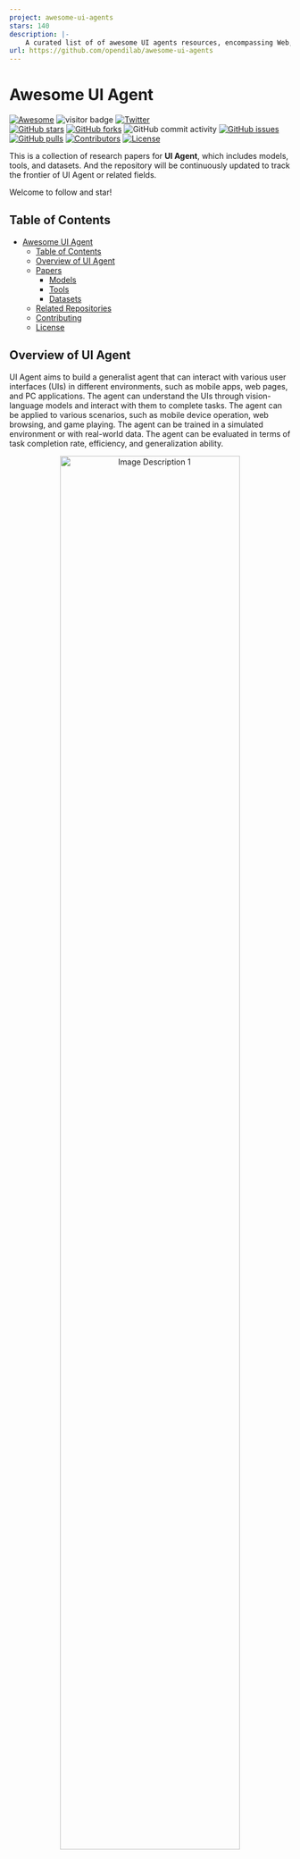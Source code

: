 ```yaml
---
project: awesome-ui-agents
stars: 140
description: |-
    A curated list of of awesome UI agents resources, encompassing Web, App, OS, and beyond (continually updated)
url: https://github.com/opendilab/awesome-ui-agents
---
```


# Awesome UI Agent

[![Awesome](https://cdn.rawgit.com/sindresorhus/awesome/d7305f38d29fed78fa85652e3a63e154dd8e8829/media/badge.svg)](https://github.com/sindresorhus/awesome)
![visitor badge](https://visitor-badge.lithub.cc/badge?page_id=opendilab.awesome-ui-agents&left_text=Visitors)
[![Twitter](https://img.shields.io/twitter/url?style=social&url=https%3A%2F%2Ftwitter.com%2Fopendilab)](https://twitter.com/opendilab)    
[![GitHub stars](https://img.shields.io/github/stars/opendilab/awesome-ui-agents)](https://github.com/opendilab/awesome-ui-agents/stargazers)
[![GitHub forks](https://img.shields.io/github/forks/opendilab/awesome-ui-agents)](https://github.com/opendilab/awesome-ui-agents/network)
![GitHub commit activity](https://img.shields.io/github/commit-activity/m/opendilab/awesome-ui-agents)
[![GitHub issues](https://img.shields.io/github/issues/opendilab/awesome-ui-agents)](https://github.com/opendilab/awesome-ui-agents/issues)
[![GitHub pulls](https://img.shields.io/github/issues-pr/opendilab/awesome-ui-agents)](https://github.com/opendilab/awesome-ui-agents/pulls)
[![Contributors](https://img.shields.io/github/contributors/opendilab/awesome-ui-agents)](https://github.com/opendilab/awesome-ui-agents/graphs/contributors)
[![License](https://img.shields.io/badge/License-Apache%202.0-blue.svg)](https://opensource.org/licenses/Apache-2.0)

This is a collection of research papers for **UI Agent**, which includes models, tools, and datasets.
And the repository will be continuously updated to track the frontier of UI Agent or related fields.

Welcome to follow and star!

## Table of Contents

- [Awesome UI Agent](#awesome-ui-agent)
  - [Table of Contents](#table-of-contents)
  - [Overview of UI Agent](#overview-of-ui-agent)
  - [Papers](#papers)
    - [Models](#models)
    - [Tools](#tools)
    - [Datasets](#datasets)
  - [Related Repositories](#related-repositories)
  - [Contributing](#contributing)
  - [License](#license)

## Overview of UI Agent

UI Agent aims to build a generalist agent that can interact with various user interfaces (UIs) in different environments, such as mobile apps, web pages, and PC applications. The agent can understand the UIs through vision-language models and interact with them to complete tasks. The agent can be applied to various scenarios, such as mobile device operation, web browsing, and game playing. The agent can be trained in a simulated environment or with real-world data. The agent can be evaluated in terms of task completion rate, efficiency, and generalization ability.

<p align="center">
  <img src="assets/mobile.jpg" alt="Image Description 1" width="80%" height="auto" style="margin: 0 1%;">
</p>

The research on UI Agent is still in its early stage, and there are many challenges to be addressed, such as the scalability of the agent, the robustness of the agent, and the interpretability of the agent. The research on UI Agent is interdisciplinary, involving computer vision, natural language processing, reinforcement learning, human-computer interaction, and software engineering. The research on UI Agent has the potential to revolutionize the way we interact with computers and improve the efficiency and usability of computer systems.

<p align="center">
  <img src="assets/pc.jpg" alt="Image Description 1" width="80%" height="auto" style="margin: 0 1%;">
</p>

## Papers

```
format:
- [title](paper link) [links]
    - author1, author2, and author3...
    - year
    - publisher
    - key 
    - code 
    - experiment environment
```

### Models

#### 2025

- [OpenAI operator](https://openai.com/index/introducing-operator/)  
  - OpenAI 
  - Key: A research preview of an agent that can use its own browser to perform tasks for you.  
  - ExpEnv: OSWorld, WebArena, WebVoyager

- [OpenAI Computer-Using Agent](https://openai.com/index/computer-using-agent/)  
  - OpenAI 
  - Key: a universal interface for AI to interact with the digital world. 
  - ExpEnv: OSWorld, WebArena, WebVoyager

- [Claude computer use](https://www.anthropic.com/news/developing-computer-use)  
  - anthropic 
  - Key: emulating the way people interact with their own computer. 
  - ExpEnv: OSWorld

- [Multi-modal Agent Tuning: Building a VLM-Driven Agent for Efficient Tool Usage](https://openreview.net/forum?id=0bmGL4q7vJ)  
  - Zhi Gao, Bofei Zhang, Pengxiang Li, Xiaojian Ma, Tao Yuan, Yue Fan, Yuwei Wu, Yunde Jia, Song-Chun Zhu, Qing Li  
  - Key: Multimodal Agents, Vision-language Model, Tool usage  
  - ExpEnv: GTA, GAIA benchmarks

- [Lightweight Neural App Control](https://openreview.net/forum?id=BL4WBIfyrz)  
  - Filippos Christianos, Georgios Papoudakis, Thomas Coste, Jianye HAO, Jun Wang, Kun Shao  
  - Key: vision-language model, multi-modal, android control, app agent  
  - ExpEnv: two open-source mobile control datasets
  
- [Enhancing Software Agents with Monte Carlo Tree Search and Hindsight Feedback](https://openreview.net/forum?id=G7sIFXugTX)  
  - Antonis Antoniades, Albert Örwall, Kexun Zhang, Yuxi Xie, Anirudh Goyal, William Yang Wang  
  - Key: agents, LLM, SWE-agents, SWE-bench, search, planning, reasoning, self-improvement, open-ended  
  - ExpEnv: SWE-bench

#### 2024

- [On the Effects of Data Scale on UI Control Agents](https://arxiv.org/abs/2406.03679)  
    - Wei Li, William Bishop, Alice Li, Chris Rawles, Folawiyo Campbell-Ajala, Divya Tyamagundlu, Oriana Riva  
    - Key: Autonomous agents, UI control, AndroidControl dataset, fine-tuning, in-domain vs out-of-domain performance  
    - 2024
    - [code](https://github.com/google-research/google-research/tree/master/android_control)

- [SWE-agent: Agent-Computer Interfaces Enable Automated Software Engineering](https://arxiv.org/abs/2405.15793)
    - John Yang, Carlos E. Jimenez, Alexander Wettig, Kilian Lieret, Shunyu Yao, Karthik Narasimhan, Ofir Press
    - Key: Language model agents, agent-computer interface (ACI), automated software engineering, SWE-bench, HumanEvalFix
    - 2024
    - [code](https://github.com/SWE-agent/SWE-agent)

- [Embodied Agent Interface: Benchmarking LLMs for Embodied Decision Making](https://arxiv.org/abs/2410.07166)
    - Manling Li, Shiyu Zhao, Qineng Wang, Kangrui Wang, Yu Zhou, Sanjana Srivastava, Cem Gokmen, Tony Lee, Li Erran Li, Ruohan Zhang, Weiyu Liu, Percy Liang, Li Fei-Fei, Jiayuan Mao, Jiajun Wu
    - Key: Large language models, embodied decision making, generalized interface, fine-grained metrics, subgoal decomposition, action sequencing
    - 2024
    - [code](https://github.com/embodied-agent-eval/embodied-agent-eval)

- [Cradle: Empowering Foundation Agents Towards General Computer Control](https://arxiv.org/abs/2403.03186)
    - Weihao Tan and Wentao Zhang and Xinrun Xu and Haochong Xia and et al.
    - Key:  various virtual scenarios, General Computer Control
    - 2024
    - [code](https://github.com/BAAI-Agents/Cradle)

- [Lightweight Neural App Control](https://arxiv.org/abs/2410.17883)
    - Filippos Christianos and Georgios Papoudakis and Thomas Coste and Jianye Hao and Jun Wang and Kun Shao
    - KEY: app agents,  Android apps, Action Transformer
    - 2024
    
- [SeeAct GPT-4V(ision) is a Generalist Web Agent, if Grounded](https://github.com/OSU-NLP-Group/SeeAct)
    - Boyuan Zheng and Boyu Gou and Jihyung Kil and Huan Sun amd Yu Su
    - Key: live websites, grounding still, mage captioning, visual question answering
    - 2024
    - [code](https://osu-nlp-group.github.io/SeeAct)

- [MMAC-Copilot: Multi-modal Agent Collaboration Operating System Copilot](https://arxiv.org/abs/2404.18074)
    - Zirui Song and Yaohang Li and Meng Fang and Zhenhao Chen and Zecheng Shi and Yuan Huang and Ling Chen
    - Key: Autonomous virtual agents, Multi-Modal Agent Collaboration
    - 2024

- [SeeClick: Harnessing GUI Grounding for Advanced Visual GUI Agents](https://arxiv.org/abs/2401.10935)
    - Kanzhi Cheng and Qiushi Sun and Yougang Chu and Fangzhi Xu and Yantao Li and Jianbing Zhang and Zhiyong Wu
    - Key: Graphical User Interface, screenshots
    - 2024
    -[code](https://github.com/njucckevin/SeeClick)

- [OS-ATLAS: A Foundation Action Model for Generalist GUI Agents](https://arxiv.org/abs/2410.23218)
    - Zhiyong Wu and Zhenyu Wu and Fangzhi Xu and Yian Wang and Qiushi Sun and Chengyou Jia and Kanzhi Cheng and Zichen Ding and Liheng Chen and Paul Pu Liang and Yu Qiao
    - Key: Out-Of-Distribution, GUI grounding, language agent
    - 2024
    -[code](https://github.com/OS-Copilot/OS-Atlas)

- [Proposer-Agent-Evaluator(PAE): Autonomous Skill Discovery For Foundation Model Internet Agents](https://arxiv.org/abs/2412.13194)
    - Yifei Zhou and Qianlan Yang and Kaixiang Lin and Min Bai and Xiong Zhou and Yu-Xiong Wang and Sergey Levine and Erran Li
    - Key: Large language models,  Internet-browsing agent, autonomous task proposal 
    - 2024
    - [code](https://yanqval.github.io/PAE/)

- [Autowebglm: Bootstrap and reinforce a large language model-based web navigating agent](https://arxiv.org/abs/2404.03648)
    - Hanyu Lai and Xiao Liu and Iat Long Iong and Shuntian Yao and Yuxuan Chen and Pengbo Shen and Hao Yu and Hanchen Zhang and Xiaohan Zhang and Yuxiao Dong and Jie Tang
    - Key: Large language models, real-world web navigation, bilingual benchmark 
    - 2024
    - [code](https://github.com/THUDM/AutoWebGLM)
  
- [Dual-view visual contextualization for web navigation](https://arxiv.org/abs/2402.04476)
    - Jihyung Kil and Chan Hee Song and Boyuan Zheng and Xiang Deng and Yu Su and Wei-Lun Chao
    - Key: Automatic web navigation, language instructions, HTML elements
    - 2024

- [Agent-e: From autonomous web navigation to foundational design principles in agentic systems](https://arxiv.org/abs/2407.13032)
    - Hanyu Lai and Xiao Liu and Iat Long Iong and Shuntian Yao and Yuxuan Chen and Pengbo Shen and Hao Yu and Hanchen Zhang and Xiaohan Zhang and Yuxiao Dong and Jie Tang
    - Key: hierarchical architecture, flexible DOM distillation, denoising method
    - 2024
    - [code](https://github.com/EmergenceAI/Agent-E)

- [Tree search for language model agents](https://arxiv.org/abs/2407.01476)
    - Jing Yu Koh and Stephen McAleer and Daniel Fried and Ruslan Salakhutdinov
    - Key: multi-step reasoning, planning, best-first tree search 
    - 2024
    - [code](https://github.com/kohjingyu/search-agents)

- [Agent S: an open agentic framework that uses computers like a human](https://arxiv.org/abs/2410.08164)
    - Saaket Agashe and Jiuzhou Han and Shuyu Gan and Jiachen Yang and Ang Li and Xin Eric Wang
    - Key: Multimodal Large Language Models, Graphical User Interface, Agent-Computer Interface
    - 2024
    - [code](https://github.com/simular-ai/Agent-S)

- [Apple Intelligence Foundation Language Models](https://arxiv.org/pdf/2407.21075)
    - Apple
    - Key: Vision-Language Model, Private Cloud Compute
    - 2024

- [CoCo-Agent: A Comprehensive Cognitive MLLM Agent for Smartphone GUI Automation](https://arxiv.org/abs/2402.11941)
    - Xinbei Ma and Zhuosheng Zhang and Hai Zhao
    - Key: Vision-Language Model, Phone
    - 2024
    - [code](https://github.com/xbmxb/CoCo-Agent)

- [SeeClick: Harnessing GUI Grounding for Advanced Visual GUI Agents](https://arxiv.org/abs/2401.10935)
    - Kanzhi Cheng and Qiushi Sun and Yougang Chu and Fangzhi Xu and Yantao Li and Jianbing Zhang and Zhiyong Wu
    - Key: Vision-Language Model, PC
    - 2024
    - [code](https://github.com/njucckevin/SeeClick)

- [Intention-inInteraction (IN3): Tell Me More! Towards Implicit User Intention Understanding of Language Model Driven Agents](https://arxiv.org/abs/2402.09205)
    - Cheng Qian and Bingxiang He and Zhong Zhuang and Jia Deng and Yujia Qin and Xin Cong and Zhong Zhang and Jie Zhou and Yankai Lin and Zhiyuan Liu and Maosong Sun
    - Key: Language Model, User Intention
    - 2024
    - [code](https://github.com/OpenBMB/Tell_Me_More)

- [LATS: Language Agent Tree Search Unifies Reasoning Acting and Planning in Language Models](https://arxiv.org/abs/2406.11896)
    - Andy Zhou and Kai Yan and Michal Shlapentokh-Rothman and Haohan Wang and Yu-Xiong Wang
    - Key: Tree Search, Language Model
    - 2024
    - [code](https://github.com/lapisrocks/LanguageAgentTreeSearch)

- [DigiRL: Training In-The-Wild Device-Control Agents with Autonomous Reinforcement Learning](https://arxiv.org/abs/2406.11896)
    - Hao Bai and Yifei Zhou and Mert Cemri and Jiayi Pan and Alane Suhr and Sergey Levine and Aviral Kumar
    - Key: Vision-Language Model, Android, Reinforcement Learning
    - 2024
    - [code](https://github.com/DigiRL-agent/digirl)

- [ScreenAI: A Vision-Language Model for UI and Infographics Understanding](https://arxiv.org/abs/2402.04615)
    - Gilles Baechler and Srinivas Sunkara and Maria Wang and Fedir Zubach and Hassan Mansoor and Vincent Etter and Victor Cărbune and Jason Lin and Jindong Chen and Abhanshu Sharma
    - Key: Vision-Language Model, Mobile, Infographics
    - 2024
    -[code](https://github.com/kyegomez/ScreenAI)

- [ScreenAgent: A Vision Language Model-driven Computer Control Agent](https://arxiv.org/abs/2402.07945)
    - Runliang Niu and Jindong Li and Shiqi Wang and Yali Fu and Xiyu Hu and Xueyuan Leng and He Kong and Yi Chang and Qi Wang
    - Key: Vision Language Model, PC
    - 2024
    - [code](https://github.com/niuzaisheng/ScreenAgent)

- [Android in the Zoo: Chain-of-Action-Thought for GUI Agents](https://arxiv.org/abs/2403.02713)
    - Jiwen Zhang and Jihao Wu and Yihua Teng and Minghui Liao and Nuo Xu and Xiao Xiao and Zhongyu Wei and Duyu Tang
    - Key: Vision-Language Model, Android, Chain-of-Action-Thought
    - 2024
    - [code](https://github.com/IMNearth/CoAT)


- [Mobile-Agent-v2: Mobile Device Operation Assistant with Effective Navigation via Multi-Agent Collaboration](https://arxiv.org/abs/2406.01014)
    - Junyang Wang and Haiyang Xu and Haitao Jia and Xi Zhang and Ming Yan and Weizhou Shen and Ji Zhang and Fei Huang and Jitao Sang
    - Key: Vision-Language Model, Android
    - 2024
    - [code](https://github.com/X-PLUG/MobileAgent)

- [Mobile-Agent: Autonomous Multi-Modal Mobile Device Agent with Visual Perception](https://arxiv.org/abs/2401.16158)
    - Junyang Wang and Haiyang Xu and Jiabo Ye and Ming Yan and Weizhou Shen and Ji Zhang and Fei Huang and Jitao Sang
    - Key: Vision-Language Model, Android
    - 2024
    - [code](https://github.com/X-PLUG/MobileAgent)

- [WebVoyager: Building an End-to-End Web Agent with Large Multimodal Models](https://arxiv.org/abs/2401.13919)
    - Hongliang He and Wenlin Yao and Kaixin Ma and Wenhao Yu and Yong Dai and Hongming Zhang and Zhenzhong Lan and Dong Yu
    - Key: Vision-Language Model, Web
    - 2024
    - [code](https://github.com/MinorJerry/WebVoyager)

- [OS-Copilot: Towards Generalist Computer Agents with Self-Improvement](https://arxiv.org/abs/2402.07456)
    - Zhiyong Wu and Chengcheng Han and Zichen Ding and Zhenmin Weng and Zhoumianze Liu and Shunyu Yao and Tao Yu and Lingpeng Kong
    - Key: Vision-Language Model, PC
    - 2024
    - [code](https://github.com/OS-Copilot/OS-Copilot)

- [UFO: A UI-Focused Agent for Windows OS Interaction](https://arxiv.org/abs/2402.07939)
    - Chaoyun Zhang and Liqun Li and Shilin He and Xu Zhang and Bo Qiao and Si Qin and Minghua Ma and Yu Kang and Qingwei Lin and Saravan Rajmohan and Dongmei Zhang and Qi Zhang
    - Key: Vision-Language Model, PC, Windows OS
    - 2024
    - [code](https://github.com/microsoft/UFO)

- [Octopus v2: On-device language model for super agent](https://arxiv.org/abs/2404.01744)
    - Wei Chen and Zhiyuan Li
    - Key: Vision-Language Model, Android, IOS
    - 2024


#### 2023
- [Openagents: An open platform for language agents in the wild](https://arxiv.org/abs/2309.08172)
    - Kaixin Ma and Hongming Zhang and Hongwei Wang and Xiaoman Pan and Wenhao Yu and Dong Yu
    - wild of everyday life, Language agents, real-world evaluations
    - 2023
    -[code](https://github.com/xlang-ai/OpenAgents)
  
- [LASER: LLM Agent with State-Space Exploration for Web Navigation](https://arxiv.org/abs/2309.08172)
    - Kaixin Ma and Hongming Zhang and Hongwei Wang and Xiaoman Pan and Wenhao Yu and Dong Yu
    - Large language models, web navigation, interactive task
    - 2023
    -[code](https://github.com/Mayer123/LASER)

- [AppAgent: Multimodal Agents as Smartphone Users](https://arxiv.org/abs/2312.13771)
    - Chi Zhang and Zhao Yang and Jiaxuan Liu and Yucheng Han and Xin Chen and Zebiao Huang and Bin Fu and Gang Yu
    - Key: Vision-Language Model, Android
    - 2023
    - [code](https://github.com/mnotgod96/AppAgent)

- [CogAgent: A Visual Language Model for GUI Agents](https://arxiv.org/html/2312.08914v1)
    - Wenyi Hong and Weihan Wang and Qingsong Lv and Jiazheng Xu and Wenmeng Yu and Junhui Ji and Yan Wang and Zihan Wang and Yuxuan Zhang and Juanzi Li and Bin Xu and Yuxiao Dong and Ming Ding and Jie Tang
    - Key: Vision-Language Model, PC, Android, screenshots
    - 2023
    - [code](https://github.com/THUDM/CogVLM)

- [Octopus: Embodied Vision-Language Programmer from Environmental Feedback](https://arxiv.org/abs/2310.08588)
    - Jingkang Yang and Yuhao Dong and Shuai Liu and Bo Li and Ziyue Wang and Chencheng Jiang and Haoran Tan and Jiamu Kang and Yuanhan Zhang and Kaiyang Zhou and Ziwei Liu
    - Key: Vision-Language Model, Android, IOS
    - 2023
    - [code](https://github.com/dongyh20/Octopus)

- [You Only Look at Screens: Multimodal Chain-of-Action Agents](https://arxiv.org/abs/2309.11436)
    - Zhuosheng Zhang and Aston Zhang
    - Key: Vision-Language Model, Android, Chain-of-Action-Thought
    - 2023
    - [code](https://github.com/cooelf/Auto-GUI)

- [LASER: LLM Agent with State-Space Exploration for Web Navigation](https://arxiv.org/abs/2309.08172)
    - Kaixin Ma and Hongming Zhang and Hongwei Wang and Xiaoman Pan and Wenhao Yu and Dong Yu
    - Key: Vision-Language Model, Web, State-Space Exploration
    - 2023
    - [code](https://github.com/Mayer123/LASER)

- [A Real-World WebAgent with Planning, Long Context Understanding, and Program Synthesis](https://arxiv.org/abs/2307.12856)
    - Izzeddin Gur and Hiroki Furuta and Austin Huang and Mustafa Safdari and Yutaka Matsuo and Douglas Eck and Aleksandra Faust
    - Key: Vision-Language Model, Web, Planning, Program Synthesis
    - 2023

- [Augmenting Autotelic Agents with Large Language Models](https://arxiv.org/abs/2305.12487)
    - Cédric Colas and Laetitia Teodorescu and Pierre-Yves Oudeyer and Xingdi Yuan and Marc-Alexandre Côté
    - Key: Language Model
    - 2023

- [Language Models can Solve Computer Tasks](https://arxiv.org/abs/2303.17491)
    - Geunwoo Kim and Pierre Baldi and Stephen McAleer
    - Key: Language Model
    - 2023
    - [code](https://github.com/posgnu/rci-agent)

### Tools
-[Make Websites Accessible for Agents](https://browser-use.com)
    - Li Zhang and Shihe Wang and Xianqing Jia and Zhihan Zheng and Yunhe Yan and Longxi Gao and Yuanchun Li and Mengwei Xu
    - Key: websites, Agents
    - 2024
    - [code](https://github.com/browser-use/browser-use)

- [ToolGen: Unified Tool Retrieval and Calling via Generation](https://openreview.net/forum?id=XLMAMmowdY)  
  - Renxi Wang, Xudong Han, Lei Ji, Shu Wang, Timothy Baldwin, Haonan Li  
  - Key: Agent, Tool Learning, Virtual Token  
  - 2024
  - [code](https://github.com/Reason-Wang/ToolGen)

- [LEGENT: An Open Platform for Embodied Agentb Agents on Large Language Models](https://aclanthology.org/2024.acl-demos.8/)
    - Iat Long Iong and Xiao Liu and Yuxuan Chen and Hanyu Lai and Shuntian Yao and Pengbo Shen and Hao Yu and Yuxiao Dong and Jie Tang
    - Key: Webpage, deployment
    - 2024
    - [code](https://github.com/boxworld18/OpenWebAgent)

- [LlamaTouch: A Faithful and Scalable Testbed for Mobile UI Automation Task Evaluation](https://arxiv.org/abs/2404.16054)
    - Li Zhang and Shihe Wang and Xianqing Jia and Zhihan Zheng and Yunhe Yan and Longxi Gao and Yuanchun Li and Mengwei Xu
    - Key: Mobile UI, Simulator
    - 2024
    - [code](https://github.com/llamatouch/llamatouch)

- [WebArena: A Realistic Web Environment for Building Autonomous Agents](https://arxiv.org/abs/2307.13854)
    - Shuyan Zhou and Frank F. Xu and Hao Zhu and Xuhui Zhou and Robert Lo and Abishek Sridhar and Xianyi Cheng and Tianyue Ou and Yonatan Bisk and Daniel Fried and Uri Alon and Graham Neubig
    - Key: Web, Simulator
    - 2023
    - [code](https://github.com/web-arena-x/webarena)

- [Mobile-Env: Building Qualified Evaluation Benchmarks for LLM-GUI Interaction](https://arxiv.org/abs/2305.08144)
    - Danyang Zhang and Zhennan Shen and Rui Xie and Situo Zhang and Tianbao Xie and Zihan Zhao and Siyuan Chen and Lu Chen and Hongshen Xu and Ruisheng Cao and Kai Yu
    - Key: Android, Simulator
    - 2023
    - [code](https://github.com/X-LANCE/Mobile-Env)

- [AndroidEnv: A Reinforcement Learning Platform for Android](https://arxiv.org/abs/2105.13231)
    - Daniel Toyama and Philippe Hamel and Anita Gergely and Gheorghe Comanici and Amelia Glaese and Zafarali Ahmed and Tyler Jackson and Shibl Mourad and Doina Precup
    - Key: Android, Reinforcement Learning, Simulator
    - 2021
    - [code](https://github.com/google-deepmind/android_env)

### Datasets
- [AssistantBench: Can Web Agents Solve Realistic and Time-Consuming Tasks](https://arxiv.org/abs/2407.15711)
    - Ori Yoran and Samuel Joseph Amouyal and Chaitanya Malaviya and Ben Bogin and Ofir Press and Jonathan Berant
    - Key: Web, Realistic, Time-Consuming,  Benchmark
    - 2024
    - [code](https://assistantbench.github.io)

- [WebCanvas: Benchmarking Web Agents in Online Environments](https://arxiv.org/abs/2307.12856)
    - Yichen Pan1 and Dehan Kong and Sida Zhou and Cheng Cui and Yifei Leng and Bing Jiang and Hangyu Liu and Yanyi Shang and Shuyan Zhou and  Tongshuang Wu and Zhengyang Wu
    - Key: Web, Online Environments, Benchmark
    - 2024
    - [code](https://www.imean.ai/web-canvas)

- [MobileAgentBench: An Efficient and User-Friendly Benchmark for Mobile LLM Agents](https://arxiv.org/abs/2406.08184)
    - Luyuan Wang and Yongyu Deng and Yiwei Zha and Guodong Mao and Qinmin Wang and Tianchen Min and Wei Chen and Shoufa Chen
    - Key: Mobile, Benchmark
    - 2024
    - [code](https://github.com/MobileAgentBench/mobile-agent-bench)

- [VillagerBench/VillagerAgent: A Graph-Based Multi-Agent Framework for Coordinating Complex Task Dependencies in Minecraft](https://arxiv.org/abs/2406.05720)
    - Yubo Dong and Xukun Zhu and Zhengzhe Pan and Linchao Zhu and Yi Yang
    - Key: Vision-Language Model, Game
    - 2024
    - [code](https://github.com/cnsdqd-dyb/VillagerAgent)

- [CToolEval: A Chinese Benchmark for LLM-Powered Agent Evaluation in Real-World API Interactions](https://aclanthology.org/2024.findings-acl.928/)
    - Guo, Zishan and Huang, Yufei and Xiong, Deyi
    - Key: Vision-Language Model, Phone
    - 2024
    - [code](https://github.com/tjunlp-lab/CToolEval)

- [Multi-Turn Mind2Web: On the Multi-turn Instruction Following for Conversational Web Agents](https://arxiv.org/pdf/2402.15057)
    - Yang Deng and Xuan Zhang and Wenxuan Zhang and Yifei Yuan and See-Kiong Ng and Tat-Seng Chua
    - Key: Vision-Language Model, Web Tasks
    - 2024
    - [code](https://github.com/magicgh/self-map)

- [VisualWebArena: Evaluating Multimodal Agents on Realistic Visual Web Tasks](https://arxiv.org/abs/2401.13649)
    - Jing Yu Koh and Robert Lo and Lawrence Jang and Vikram Duvvur and Ming Chong Lim and Po-Yu Huang and Graham Neubig and Shuyan Zhou and Ruslan Salakhutdinov and Daniel Fried
    - Key: Vision-Language Model, Web Tasks
    - 2024
    - [code](https://github.com/web-arena-x/visualwebarena)

- [Android in the Zoo: Chain-of-Action-Thought for GUI Agents](https://arxiv.org/abs/2403.02713)
    - Jiwen Zhang and Jihao Wu and Yihua Teng and Minghui Liao and Nuo Xu and Xiao Xiao and Zhongyu Wei and Duyu Tang
    - Key: Vision-Language Model, Android, Chain-of-Action-Thought
    - 2024
    - [code](https://github.com/IMNearth/CoAT)

- [Android in the Wild: A Large-Scale Dataset for Android Device Control](https://arxiv.org/abs/2307.10088)
    - Christopher Rawles and Alice Li and Daniel Rodriguez and Oriana Riva and Timothy Lillicrap
    - Key: Android, datasets
    - 2023
    - [code](https://github.com/google-research/google-research/blob/master/android_in_the_wild/README.md)

- [Mind2Web: Towards a Generalist Agent for the Web](https://arxiv.org/abs/2306.06070)
    - Xiang Deng and Yu Gu and Boyuan Zheng and Shijie Chen and Samuel Stevens and Boshi Wang and Huan Sun and Yu Su
    - Key: Web, datasets
    - 2023
    - [code](https://github.com/OSU-NLP-Group/Mind2Web)

- [WebShop: Towards Scalable Real-World Web Interaction with Grounded Language Agents](https://arxiv.org/abs/2207.01206)
    - Shunyu Yao and Howard Chen and John Yang and Karthik Narasimhan
    - Key: Web, datasets
    - 2022
    - [code](https://github.com/princeton-nlp/WebShop)

- [Rico: A Mobile App Dataset for Building Data-Driven Design Applications](https://dl.acm.org/doi/10.1145/3126594.3126651)
    - Deka, Biplab and Huang, Zifeng and Franzen, Chad and Hibschman, Joshua and Afergan, Daniel and Li, Yang and Nichols, Jeffrey and Kumar, Ranjitha
    - Key: mobile app, datasets
    - 2017

## Related Repositories

- [awesome-llm-powered-agent](https://github.com/hyp1231/awesome-llm-powered-agent)
- [Awesome-LLM-based-Web-Agent-and-Tools](https://github.com/albzni/Awesome-LLM-based-Web-Agent-and-Tools)
- [Awesome-GUI-Agent](https://github.com/showlab/Awesome-GUI-Agent)
- [computer-control-agent-knowledge-base](https://github.com/James4Ever0/computer_control_agent_knowledge_base)

## Contributing

Our purpose is to make this repo even better. If you are interested in contributing, please refer to [HERE](CONTRIBUTING.md) for instructions in contribution.

## License

This repository is released under the Apache 2.0 license.

